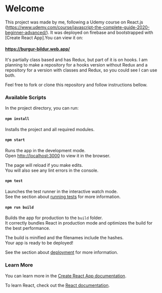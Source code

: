 # Welcome
This project was made by me, following a Udemy course on React.js (https://www.udemy.com/course/javascript-the-complete-guide-2020-beginner-advanced/). It was deployed on firebase and bootstrapped with [Create React App].You can view it on:
#### https://burgur-bildur.web.app/

It's partially class based and has Redux, but part of it is on hooks. I am planning to make a repository for a hooks version without Redux and a repository for a version with classes and Redux, so you could see I can use both.

Feel free to fork or clone this repository and follow instructions bellow.

### Available Scripts

In the project directory, you can run:

#### `npm install`

Installs the project and all required modules.

#### `npm start`

Runs the app in the development mode.<br />
Open [http://localhost:3000](http://localhost:3000) to view it in the browser.

The page will reload if you make edits.<br />
You will also see any lint errors in the console.

#### `npm test`

Launches the test runner in the interactive watch mode.<br />
See the section about [running tests](https://facebook.github.io/create-react-app/docs/running-tests) for more information.

#### `npm run build`

Builds the app for production to the `build` folder.<br />
It correctly bundles React in production mode and optimizes the build for the best performance.

The build is minified and the filenames include the hashes.<br />
Your app is ready to be deployed!

See the section about [deployment](https://facebook.github.io/create-react-app/docs/deployment) for more information.

### Learn More

You can learn more in the [Create React App documentation](https://facebook.github.io/create-react-app/docs/getting-started).

To learn React, check out the [React documentation](https://reactjs.org/).
